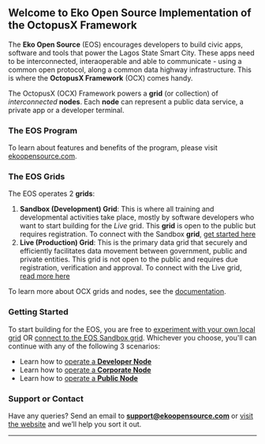 ## Welcome to Eko Open Source Implementation of the OctopusX Framework
The **Eko Open Source** (EOS) encourages developers to build civic apps, software and tools that power the Lagos State Smart City. These apps need to be interconnected, interaoperable and able to communicate  - using a common open protocol, along a common data highway infrastructure. This is where the **OctopusX Framework** (OCX) comes handy.

The OctopusX (OCX) Framework powers a **grid** (or collection) of _interconnected_ **nodes**. Each **node** can represent a public data service, a private app or a developer terminal.


### The EOS Program
To learn about features and benefits of the program, please visit [ekoopensource.com](https://ekoopensource.com).


### The EOS Grids
The EOS operates 2 **grids**:
1. **Sandbox (Development) Grid**: This is where all training and developmental activities take place, mostly by software developers who want to start building for the _Live_ grid. This **grid** is open to the public but requires registration. To connect with the Sandbox **grid**, [get started here](https://github.com/ekoopensource/ocx/wiki/Chapter-1e:-Sandbox-Grid)
2. **Live (Production) Grid**: This is the primary data grid that securely and efficiently facilitates data movement between government, public and private entities. This grid is not open to the public and requires due registration, verification and approval. To connect with the Live grid, [read more here](https://github.com/ekoopensource/ocx/wiki/Chapter-1f:-Live-Grid)

To learn more about OCX grids and nodes, see the [documentation](https://github.com/ekoopensource/ocx/wiki).


### Getting Started
To start building for the EOS, you are free to [experiment with your own local grid](https://github.com/ekoopensource/ocx/wiki/Chapter-1c:-Setting-Up-Grids) OR [connect to the EOS Sandbox grid](https://doc.com/). Whichever you choose, you'll can continue with any of the following 3 scenarios:
- Learn how to [operate a **Developer Node**](https://github.com/ekoopensource/ocx/wiki/Chapter-2d:-Operating-Nodes) 
- Learn how to [operate a **Corporate Node**](https://github.com/ekoopensource/ocx/wiki/Chapter-2d:-Operating-Nodes) 
- Learn how to [operate a **Public Node**](https://github.com/ekoopensource/ocx/wiki/Chapter-2d:-Operating-Nodes) 

### Support or Contact
Have any queries? Send an email to **support@ekoopensource.com** or [visit the website](https://ekoopensource.com) and we’ll help you sort it out.

***

